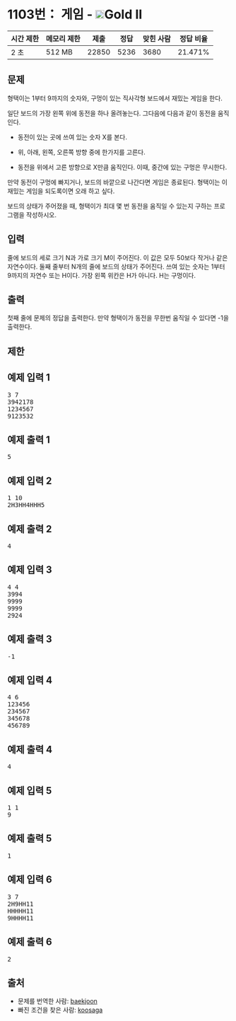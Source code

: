 # 1103번： 게임 - <img src="https://static.solved.ac/tier_small/14.svg" style="height:20px" />Gold II


| 시간 제한 | 메모리 제한 | 제출 | 정답 | 맞힌 사람 | 정답 비율 |
| --- | --- | --- | --- | --- | --- |
| 2 초 | 512 MB | 22850 | 5236 | 3680 | 21.471% |


## 문제


형택이는 1부터 9까지의 숫자와, 구멍이 있는 직사각형 보드에서 재밌는 게임을 한다.

일단 보드의 가장 왼쪽 위에 동전을 하나 올려놓는다. 그다음에 다음과 같이 동전을 움직인다.

- 동전이 있는 곳에 쓰여 있는 숫자 X를 본다.

- 위, 아래, 왼쪽, 오른쪽 방향 중에 한가지를 고른다.

- 동전을 위에서 고른 방향으로 X만큼 움직인다. 이때, 중간에 있는 구멍은 무시한다.


만약 동전이 구멍에 빠지거나, 보드의 바깥으로 나간다면 게임은 종료된다. 형택이는 이 재밌는 게임을 되도록이면 오래 하고 싶다.

보드의 상태가 주어졌을 때, 형택이가 최대 몇 번 동전을 움직일 수 있는지 구하는 프로그램을 작성하시오.




## 입력


줄에 보드의 세로 크기 N과 가로 크기 M이 주어진다. 이 값은 모두 50보다 작거나 같은 자연수이다. 둘째 줄부터 N개의 줄에 보드의 상태가 주어진다. 쓰여 있는 숫자는 1부터 9까지의 자연수 또는 H이다. 가장 왼쪽 위칸은 H가 아니다. H는 구멍이다.




## 출력


첫째 줄에 문제의 정답을 출력한다. 만약 형택이가 동전을 무한번 움직일 수 있다면 -1을 출력한다.




## 제한




## 예제 입력 1


<pre>3 7
3942178
1234567
9123532
</pre>


## 예제 출력 1


<pre>5
</pre>




## 예제 입력 2


<pre>1 10
2H3HH4HHH5
</pre>


## 예제 출력 2


<pre>4
</pre>




## 예제 입력 3


<pre>4 4
3994
9999
9999
2924
</pre>


## 예제 출력 3


<pre>-1
</pre>




## 예제 입력 4


<pre>4 6
123456
234567
345678
456789
</pre>


## 예제 출력 4


<pre>4
</pre>




## 예제 입력 5


<pre>1 1
9
</pre>


## 예제 출력 5


<pre>1
</pre>




## 예제 입력 6


<pre>3 7
2H9HH11
HHHHH11
9HHHH11
</pre>


## 예제 출력 6


<pre>2
</pre>






## 출처


- 문제를 번역한 사람: [baekjoon](/user/baekjoon)
- 빠진 조건을 찾은 사람: [koosaga](/user/koosaga)




